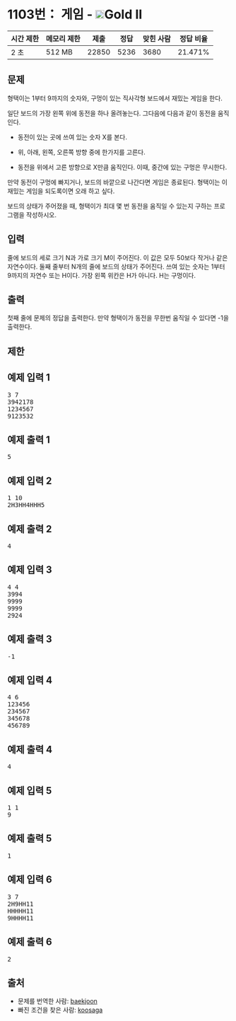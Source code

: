 # 1103번： 게임 - <img src="https://static.solved.ac/tier_small/14.svg" style="height:20px" />Gold II


| 시간 제한 | 메모리 제한 | 제출 | 정답 | 맞힌 사람 | 정답 비율 |
| --- | --- | --- | --- | --- | --- |
| 2 초 | 512 MB | 22850 | 5236 | 3680 | 21.471% |


## 문제


형택이는 1부터 9까지의 숫자와, 구멍이 있는 직사각형 보드에서 재밌는 게임을 한다.

일단 보드의 가장 왼쪽 위에 동전을 하나 올려놓는다. 그다음에 다음과 같이 동전을 움직인다.

- 동전이 있는 곳에 쓰여 있는 숫자 X를 본다.

- 위, 아래, 왼쪽, 오른쪽 방향 중에 한가지를 고른다.

- 동전을 위에서 고른 방향으로 X만큼 움직인다. 이때, 중간에 있는 구멍은 무시한다.


만약 동전이 구멍에 빠지거나, 보드의 바깥으로 나간다면 게임은 종료된다. 형택이는 이 재밌는 게임을 되도록이면 오래 하고 싶다.

보드의 상태가 주어졌을 때, 형택이가 최대 몇 번 동전을 움직일 수 있는지 구하는 프로그램을 작성하시오.




## 입력


줄에 보드의 세로 크기 N과 가로 크기 M이 주어진다. 이 값은 모두 50보다 작거나 같은 자연수이다. 둘째 줄부터 N개의 줄에 보드의 상태가 주어진다. 쓰여 있는 숫자는 1부터 9까지의 자연수 또는 H이다. 가장 왼쪽 위칸은 H가 아니다. H는 구멍이다.




## 출력


첫째 줄에 문제의 정답을 출력한다. 만약 형택이가 동전을 무한번 움직일 수 있다면 -1을 출력한다.




## 제한




## 예제 입력 1


<pre>3 7
3942178
1234567
9123532
</pre>


## 예제 출력 1


<pre>5
</pre>




## 예제 입력 2


<pre>1 10
2H3HH4HHH5
</pre>


## 예제 출력 2


<pre>4
</pre>




## 예제 입력 3


<pre>4 4
3994
9999
9999
2924
</pre>


## 예제 출력 3


<pre>-1
</pre>




## 예제 입력 4


<pre>4 6
123456
234567
345678
456789
</pre>


## 예제 출력 4


<pre>4
</pre>




## 예제 입력 5


<pre>1 1
9
</pre>


## 예제 출력 5


<pre>1
</pre>




## 예제 입력 6


<pre>3 7
2H9HH11
HHHHH11
9HHHH11
</pre>


## 예제 출력 6


<pre>2
</pre>






## 출처


- 문제를 번역한 사람: [baekjoon](/user/baekjoon)
- 빠진 조건을 찾은 사람: [koosaga](/user/koosaga)




